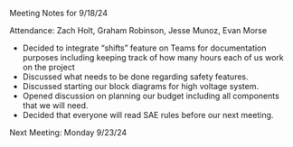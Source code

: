Meeting Notes for 9/18/24

Attendance: Zach Holt, Graham Robinson, Jesse Munoz, Evan Morse

- Decided to integrate “shifts” feature on Teams for documentation purposes including
    keeping track of how many hours each of us work on the project
- Discussed what needs to be done regarding safety features.
- Discussed starting our block diagrams for high voltage system.
- Opened discussion on planning our budget including all components that we will need.
- Decided that everyone will read SAE rules before our next meeting.

Next Meeting: Monday 9/23/24
